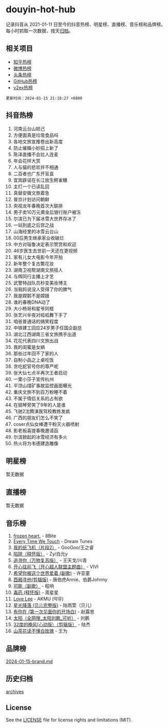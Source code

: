 # douyin-hot-hub

记录抖音从 2021-01-11 日至今的抖音热榜、明星榜、直播榜、音乐榜和品牌榜。每小时抓取一次数据，按天[归档](archives)。

## 相关项目

- [知乎热榜](https://github.com/lonnyzhang423/zhihu-hot-hub)
- [微博热榜](https://github.com/lonnyzhang423/weibo-hot-hub)
- [头条热榜](https://github.com/lonnyzhang423/toutiao-hot-hub)
- [GitHub热榜](https://github.com/lonnyzhang423/github-hot-hub)
- [v2ex热榜](https://github.com/lonnyzhang423/v2ex-hot-hub)


`更新时间：2024-01-15 21:18:27 +0800`

## 抖音热榜

1. 河南云台山妲己
1. 方便面真是垃圾食品吗
1. 各地文旅宣推卷出新高度
1. 防止催婚小妙招上新了
1. 陈泽直播不会拉人连麦
1. 年会花样大赏
1. 人与猫的悲欢并不相通
1. 二百者也广东开盲盒
1. 宜宾辟谣在长江放生鳄雀鳝
1. 主打一个已读乱回
1. 真替安徽文旅着急
1. 普京计划访问朝鲜
1. 央视龙年春晚首次大联排
1. 男子卖10万元黄金后银行账户被冻
1. 尔滨已为下届冰雪大世界存冰了
1. 一站到底之后宫之战
1. 山海经里的冰雪云台山
1. 00后男生继承家业收破烂
1. 中方对瑙鲁决定表示赞赏和欢迎
1. 46岁医生去世前一天还在更视频
1. 家有儿女大电影今年开拍
1. 新年整个复古繁花妆
1. 湖南卫视帮湖南文旅摇人
1. 与辉同行主播上才艺
1. 武警特战队员秒变美妆博主
1. 当我妈说没人受得了你的脾气
1. 我是嫦鹅不是嫦娥
1. 谁的春晚DNA动了
1. 大小杨哥和星爷同框
1. 张艺兴半夜对呱呱舞下手了
1. 咱爸普通话的搞笑程度
1. 中铁建工回应24岁男子任国企副总
1. 湖北江西湖南三省文旅携手出道
1. 花花代表四川文旅出战
1. 我的闺蜜是女娲
1. 那些过年回不了家的人
1. 自制小品之上桌吃饭
1. 贪吃蛇官号你的尊严呢
1. 张大仙七点半再次王者启动
1. 一栗小莎子宣传杭州
1. 平顶山煤矿事故监控画面曝光
1. 重庆文旅不到百万粉睡不着
1. 不属于情侣关系的占有欲
1. 在钢琴旁笑了9年的人是谁
1. 飞驰2沈腾演我驾校教练发疯
1. 广西的朋友们怎么不笑了
1. coser点仙女棒遭干粉灭火器喷射
1. 影老板喜提春晚邀请函
1. 尔滨掀起的冰雪经济有多火
1. 热火将为韦德建造雕像

## 明星榜

暂无数据

## 直播榜

暂无数据

## 音乐榜

1. [frozen heart.](https://sf6-cdn-tos.douyinstatic.com/obj/tos-cn-ve-2774/oIIWJfyjIACZA9zQMtnJ6hQQhFC4vhCupoRBsO) - 8Bite
1. [Every Time We Touch](https://sf3-cdn-tos.douyinstatic.com/obj/tos-cn-ve-2774/ogN6lUKQeBBfEVhIOMikG1CcJjugxk1tztZyhP) - Dream Tunes
1. [我的纸飞机（片段2）](https://sf86-cdn-tos.douyinstatic.com/obj/tos-cn-ve-2774/oM2ZrKcg2CD5AeRB2gkeXOFB1IxAGJdZPazYHf) - GooGoo/王之睿
1. [陷阱（释怀版）](https://sf3-cdn-tos.douyinstatic.com/obj/tos-cn-ve-2774/oE8C21LeZrzKLDFfQYgMzx4GAIHageG5IzayY7) - Zy/白允y
1. [追寻你（万物复苏版）](https://sf6-cdn-tos.douyinstatic.com/obj/tos-cn-ve-2774/oYeAZJsbjIDit9APmBg8u6uDUQnHmoCf3gbo74) - 王天戈/川青
1. [开心往前飞（开心超人联盟主题曲）](https://sf3-cdn-tos.douyinstatic.com/obj/tos-cn-ve-2774/9d8fb7c82cf1421fb93a9fe925275e0a) - VIVI
1. [希望你被这个世界爱着 (副歌)](https://sf86-cdn-tos.douyinstatic.com/obj/tos-cn-ve-2774/oUHCmWQfZlE3QQBKBeD8rCFLpJzPgCpImhsxMt) - 许亚童
1. [西厢寻他(剪辑版)](https://sf86-cdn-tos.douyinstatic.com/obj/tos-cn-ve-2774/oUsAVfAQKlRNxEv5qxvIB8o5qmIWUcXbzJKJhw) - 唐伯虎Annie、伯爵Johnny
1. [可能（副歌）](https://sf3-cdn-tos.douyinstatic.com/obj/tos-cn-ve-2774/cde1731888894259b333569393c2fb51) - 程响
1. [毒药 (释怀版)](https://sf3-cdn-tos.douyinstatic.com/obj/tos-cn-ve-2774/oYILMEAzspdZBIzy4frJNB8ZHPHWAhiwowd4Ad) - 周星星
1. [Love Lee](https://sf3-cdn-tos.douyinstatic.com/obj/tos-cn-ve-2774/o05GbkJGbCBTdDnMtB0fwOYgkeZp23vrWQDQBS) - AKMU (악뮤)
1. [星光降落 (贝儿完整版)](https://sf86-cdn-tos.douyinstatic.com/obj/tos-cn-ve-2774/okwB9hAwyAtsFFkFBzAX1hOOfQuIoMNs0W2Mwr) - 陆雨萱（贝儿）
1. [有你在 (第一次见面你的开场白)](https://sf86-cdn-tos.douyinstatic.com/obj/tos-cn-ve-2774/oAthrQ3ClJBfI57uBoFEgNDYtNCZ0TSYQQfxQ0) - 赵露思
1. [太阳（全网搜_太阳刘鹏_可听）](https://sf86-cdn-tos.douyinstatic.com/obj/tos-cn-ve-2774/ogWbyIQnlBFImVbeDocRdCIYtBHlbJXgfZMvgz) - 刘鹏
1. [32度的晚风(心动版）（剪辑版）](https://sf86-cdn-tos.douyinstatic.com/obj/tos-cn-ve-2774/owNyabsyWdzUulxhoJfK8IBXgp0UMQAHpvGh2B) - 陆杰
1. [山茶花读不懂白玫瑰](https://sf3-cdn-tos.douyinstatic.com/obj/tos-cn-ve-2774/osfn8B7DktrRHEPJgPCfDbw7QDQEkwC16BxZg9) - 王为

## 品牌榜

[2024-01-15-brand.md](archives/2024-01-15-brand.md)

## 历史归档

[archives](archives)

## License

See the [LICENSE](LICENSE) file for license rights and limitations (MIT).
